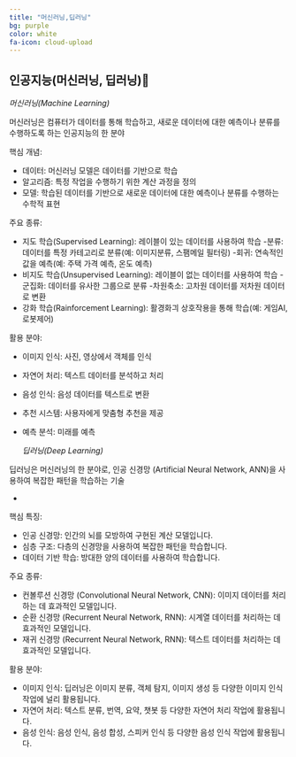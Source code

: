 ```yaml
---
title: "머신러닝,딥러닝"
bg: purple
color: white
fa-icon: cloud-upload
---
```


## 인공지능(머신러닝, 딥러닝)🤖

   *머신러닝(Machine Learning)*
   

머신러닝은 컴퓨터가 데이터를 통해 학습하고, 새로운 데이터에 대한 예측이나 분류를 수행하도록 하는 인공지능의 한 분야

핵심 개념:

- 데이터: 머신러닝 모델은 데이터를 기반으로 학습
- 알고리즘: 특정 작업을 수행하기 위한 계산 과정을 정의
- 모델: 학습된 데이터를 기반으로 새로운 데이터에 대한 예측이나 분류를 수행하는 수학적 표현

주요 종류:

- 지도 학습(Supervised Learning): 레이블이 있는 데이터를 사용하여 학습
    -분류: 데이터를 특정 카테고리로 분류(예: 이미지분류, 스팸메일 필터링)
    -회귀: 연속적인 값을 예측(예: 주택 가격 예측, 온도 예측)
- 비지도 학습(Unsupervised Learning): 레이블이 없는 데이터를 사용하여 학습
    -군집화: 데이터를 유사한 그룹으로 분류
    -차원축소: 고차원 데이터를 저차원 데이터로 변환
- 강화 학습(Rainforcement Learning): 활경화긔 상호작용을 통해 학습(예: 게임AI, 로봇제어)

활용 분야:

- 이미지 인식: 사진, 영상에서 객체를 인식
- 자연어 처리: 텍스트 데이터를 분석하고 처리
- 음성 인식: 음성 데이터를 텍스트로 변환
- 추천 시스템: 사용자에게 맞춤형 추천을 제공
- 예측 분석: 미래를 예측

  

   *딥러닝(Deep Learning)*
  

딥러닝은 머신러닝의 한 분야로,  인공 신경망 (Artificial Neural Network, ANN)을  사용하여  복잡한  패턴을  학습하는 기술

- 

핵심 특징:

- 인공 신경망:  인간의  뇌를  모방하여  구현된  계산 모델입니다.
- 심층 구조:  다층의  신경망을  사용하여  복잡한  패턴을  학습합니다.
- 데이터 기반 학습:  방대한  양의  데이터를  사용하여  학습합니다.

주요 종류:

- 컨볼루션 신경망 (Convolutional Neural Network, CNN):  이미지 데이터를  처리하는 데  효과적인  모델입니다.
- 순환 신경망 (Recurrent Neural Network, RNN):  시계열 데이터를  처리하는 데  효과적인  모델입니다.
- 재귀 신경망 (Recurrent Neural Network, RNN):  텍스트 데이터를  처리하는 데  효과적인  모델입니다.

 활용 분야:

- 이미지 인식:  딥러닝은  이미지 분류,  객체 탐지,  이미지 생성 등  다양한  이미지 인식  작업에  널리  활용됩니다.
- 자연어 처리:  텍스트 분류,  번역,  요약,  챗봇 등  다양한  자연어 처리  작업에  활용됩니다.
- 음성 인식:  음성 인식,  음성 합성,  스피커 인식 등  다양한  음성 인식  작업에  활용됩니다.

 

